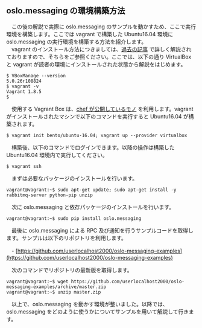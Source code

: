 ## oslo.messaging の環境構築方法
　この後の解説で実際に oslo.messaging のサンプルを動かすため、ここで実行環境を構築します。ここでは vagrant で構築した Ubuntu16.04 環境に oslo.messaging の実行環境を構築する方法を紹介します。  
　vagrant のインストール方法につきましては、[過去の記事](http://codezine.jp/article/detail/8255?p=2) で詳しく解説されておりますので、そちらをご参照ください。ここでは、以下の通り VirtualBox と vagrant が読者の環境にインストールされた状態から解説をはじめます。  
``` 
$ VBoxManage --version
5.0.26r108824
$ vagrant -v
Vagrant 1.8.5
$ 
```
　使用する Vagrant Box は、[chef が公開しているモノ](https://github.com/chef/bento) を利用します。vagrant がインストールされたマシンで以下のコマンドを実行すると Ubuntu16.04 が構築されます。  
```
$ vagrant init bento/ubuntu-16.04; vagrant up --provider virtualbox
```
　構築後、以下のコマンドでログインできます。以降の操作は構築した Ubuntu16.04 環境内で実行してください。  
```
$ vagrant ssh
```
　まずは必要なパッケージのインストールを行います。  
```
vagrant@vagrant:~$ sudo apt-get update; sudo apt-get install -y rabbitmq-server python-pip unzip
```
　次に oslo.messaging と依存パッケージのインストールを行います。  
```
vagrant@vagrant:~$ sudo pip install oslo.messaging
```
　最後に oslo.messaging による RPC 及び通知を行うサンプルコードを取得します。サンプルは以下のリポジトリを利用します。  

　- [https://github.com/userlocalhost2000/oslo-messaging-examples](https://github.com/userlocalhost2000/oslo-messaging-examples)  

　次のコマンドでリポジトリの最新版を取得します。  
```
vagrant@vagrant:~$ wget https://github.com/userlocalhost2000/oslo-messaging-examples/archive/master.zip
vagrant@vagrant:~$ unzip master.zip 
```
　以上で、oslo.messaging を動かす環境が整いました。以降では、oslo.messaging をどのように使うかについてサンプルを用いて解説して行きます。  
